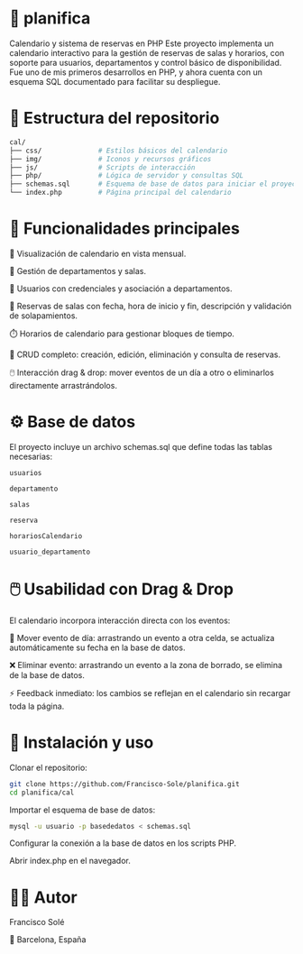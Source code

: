 # 📅 planifica
Calendario y sistema de reservas en PHP Este proyecto implementa un calendario interactivo para la gestión de reservas de salas y horarios, con soporte para usuarios, departamentos y control básico de disponibilidad. Fue uno de mis primeros desarrollos en PHP, y ahora cuenta con un esquema SQL documentado para facilitar su despliegue.

# 📂 Estructura del repositorio
```bash
cal/
├── css/              # Estilos básicos del calendario
├── img/              # Iconos y recursos gráficos
├── js/               # Scripts de interacción
├── php/              # Lógica de servidor y consultas SQL
├── schemas.sql       # Esquema de base de datos para iniciar el proyecto
└── index.php         # Página principal del calendario
```

# 🧩 Funcionalidades principales
📆 Visualización de calendario en vista mensual.

🏢 Gestión de departamentos y salas.

👥 Usuarios con credenciales y asociación a departamentos.

📌 Reservas de salas con fecha, hora de inicio y fin, descripción y validación de solapamientos.

⏱️ Horarios de calendario para gestionar bloques de tiempo.

🔄 CRUD completo: creación, edición, eliminación y consulta de reservas.

🖱️ Interacción drag & drop: mover eventos de un día a otro o eliminarlos directamente arrastrándolos.

# ⚙️ Base de datos
El proyecto incluye un archivo schemas.sql que define todas las tablas necesarias:

```usuarios```

```departamento```

```salas```

```reserva```

```horariosCalendario```

```usuario_departamento```

# 🖱️ Usabilidad con Drag & Drop
El calendario incorpora interacción directa con los eventos:

🔄 Mover evento de día: arrastrando un evento a otra celda, se actualiza automáticamente su fecha en la base de datos.

❌ Eliminar evento: arrastrando un evento a la zona de borrado, se elimina de la base de datos.

⚡ Feedback inmediato: los cambios se reflejan en el calendario sin recargar toda la página.

# 🚀 Instalación y uso
Clonar el repositorio:

```bash
git clone https://github.com/Francisco-Sole/planifica.git
cd planifica/cal
```
Importar el esquema de base de datos:

```bash
mysql -u usuario -p basededatos < schemas.sql
```
Configurar la conexión a la base de datos en los scripts PHP.

Abrir index.php en el navegador.

# 👨‍💻 Autor
Francisco Solé 

📍 Barcelona, España 
